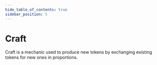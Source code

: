 ```yaml
---
hide_table_of_contents: true
sidebar_position: 5
---
```


# Craft

Craft is a mechanic used to produce new tokens by exchanging existing tokens for new ones in proportions.

